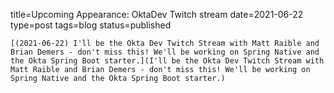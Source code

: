 
title=Upcoming Appearance: OktaDev Twitch stream 
date=2021-06-22
type=post
tags=blog
status=published
~~~~~~
[(2021-06-22) I'll be the Okta Dev Twitch Stream with Matt Raible and Brian Demers - don't miss this! We'll be working on Spring Native and the Okta Spring Boot starter.](I'll be the Okta Dev Twitch Stream with Matt Raible and Brian Demers - don't miss this! We'll be working on Spring Native and the Okta Spring Boot starter.) 
            